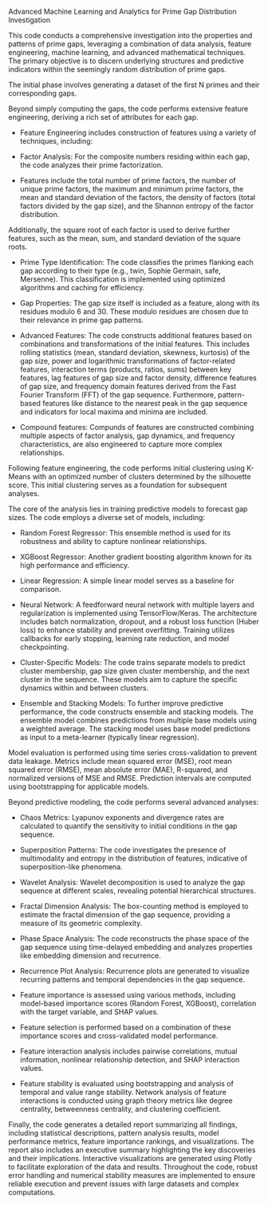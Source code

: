 Advanced Machine Learning and Analytics for Prime Gap Distribution Investigation

This code conducts a comprehensive investigation into the properties and patterns of prime gaps, leveraging a combination of data analysis, feature engineering, machine learning, and advanced mathematical techniques. The primary objective is to discern underlying structures and predictive indicators within the seemingly random distribution of prime gaps.

The initial phase involves generating a dataset of the first N primes and their corresponding gaps. 

Beyond simply computing the gaps, the code performs extensive feature engineering, deriving a rich set of attributes for each gap.

* Feature Engineering includes construction of features using a variety of techniques, including:

* Factor Analysis: For the composite numbers residing within each gap, the code analyzes their prime factorization. 

* Features include the total number of prime factors, the number of unique prime factors, the maximum and minimum prime factors, the mean and standard deviation of the factors, the density of factors (total factors divided by the gap size), and the Shannon entropy of the factor distribution. 

Additionally, the square root of each factor is used to derive further features, such as the mean, sum, and standard deviation of the square roots.

* Prime Type Identification: The code classifies the primes flanking each gap according to their type (e.g., twin, Sophie Germain, safe, Mersenne). This classification is implemented using optimized algorithms and caching for efficiency.

* Gap Properties: The gap size itself is included as a feature, along with its residues modulo 6 and 30. These modulo residues are chosen due to their relevance in prime gap patterns.

* Advanced Features: The code constructs additional features based on combinations and transformations of the initial features. This includes rolling statistics (mean, standard deviation, skewness, kurtosis) of the gap size, power and logarithmic transformations of factor-related features, interaction terms (products, ratios, sums) between key features, lag features of gap size and factor density, difference features of gap size, and frequency domain features derived from the Fast Fourier Transform (FFT) of the gap sequence. Furthermore, pattern-based features like distance to the nearest peak in the gap sequence and indicators for local maxima and minima are included. 

* Compound features: Compunds of features are constructed combining multiple aspects of factor analysis, gap dynamics, and frequency characteristics, are also engineered to capture more complex relationships.

Following feature engineering, the code performs initial clustering using K-Means with an optimized number of clusters determined by the silhouette score. This initial clustering serves as a foundation for subsequent analyses.

The core of the analysis lies in training predictive models to forecast gap sizes. The code employs a diverse set of models, including:

* Random Forest Regressor: This ensemble method is used for its robustness and ability to capture nonlinear relationships.

* XGBoost Regressor: Another gradient boosting algorithm known for its high performance and efficiency.

* Linear Regression: A simple linear model serves as a baseline for comparison.

* Neural Network: A feedforward neural network with multiple layers and regularization is implemented using TensorFlow/Keras. The architecture includes batch normalization, dropout, and a robust loss function (Huber loss) to enhance stability and prevent overfitting. Training utilizes callbacks for early stopping, learning rate reduction, and model checkpointing.

* Cluster-Specific Models: The code trains separate models to predict cluster membership, gap size given cluster membership, and the next cluster in the sequence. These models aim to capture the specific dynamics within and between clusters.

* Ensemble and Stacking Models: To further improve predictive performance, the code constructs ensemble and stacking models. The ensemble model combines predictions from multiple base models using a weighted average. The stacking model uses base model predictions as input to a meta-learner (typically linear regression).

Model evaluation is performed using time series cross-validation to prevent data leakage. Metrics include mean squared error (MSE), root mean squared error (RMSE), mean absolute error (MAE), R-squared, and normalized versions of MSE and RMSE. Prediction intervals are computed using bootstrapping for applicable models.

Beyond predictive modeling, the code performs several advanced analyses:

* Chaos Metrics: Lyapunov exponents and divergence rates are calculated to quantify the sensitivity to initial conditions in the gap sequence.

* Superposition Patterns: The code investigates the presence of multimodality and entropy in the distribution of features, indicative of superposition-like phenomena.

* Wavelet Analysis: Wavelet decomposition is used to analyze the gap sequence at different scales, revealing potential hierarchical structures.

* Fractal Dimension Analysis: The box-counting method is employed to estimate the fractal dimension of the gap sequence, providing a measure of its geometric complexity.

* Phase Space Analysis: The code reconstructs the phase space of the gap sequence using time-delayed embedding and analyzes properties like embedding dimension and recurrence.

* Recurrence Plot Analysis: Recurrence plots are generated to visualize recurring patterns and temporal dependencies in the gap sequence.

* Feature importance is assessed using various methods, including model-based importance scores (Random Forest, XGBoost), correlation with the target variable, and SHAP values.

* Feature selection is performed based on a combination of these importance scores and cross-validated model performance.

* Feature interaction analysis includes pairwise correlations, mutual information, nonlinear relationship detection, and SHAP interaction values.

* Feature stability is evaluated using bootstrapping and analysis of temporal and value range stability. Network analysis of feature interactions is conducted using graph theory metrics like degree centrality, betweenness centrality, and clustering coefficient.

Finally, the code generates a detailed report summarizing all findings, including statistical descriptions, pattern analysis results, model performance metrics, feature importance rankings, and visualizations. The report also includes an executive summary highlighting the key discoveries and their implications. Interactive visualizations are generated using Plotly to facilitate exploration of the data and results. Throughout the code, robust error handling and numerical stability measures are implemented to ensure reliable execution and prevent issues with large datasets and complex computations.
